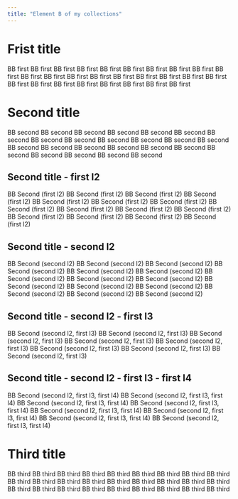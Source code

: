 ```yaml
---
title: "Element B of my collections"
---
```


# Frist title

BB first BB first BB first BB first BB first BB first BB first BB first BB first
BB first BB first BB first BB first BB first BB first BB first BB first BB first
BB first BB first BB first BB first BB first BB first BB first BB first BB first

# Second title

BB second BB second BB second BB second BB second BB second BB second BB second
BB second BB second BB second BB second BB second BB second BB second BB second
BB second BB second BB second BB second BB second BB second BB second BB second

## Second title - first l2

BB Second (first l2) BB Second (first l2) BB Second (first l2) 
BB Second (first l2) BB Second (first l2) BB Second (first l2) 
BB Second (first l2) BB Second (first l2) BB Second (first l2) 
BB Second (first l2) BB Second (first l2) BB Second (first l2) 
BB Second (first l2) BB Second (first l2) BB Second (first l2) 

## Second title - second l2 

BB Second (second l2) BB Second (second l2) BB Second (second l2) 
BB Second (second l2) BB Second (second l2) BB Second (second l2) 
BB Second (second l2) BB Second (second l2) BB Second (second l2) 
BB Second (second l2) BB Second (second l2) BB Second (second l2) 
BB Second (second l2) BB Second (second l2) BB Second (second l2) 

## Second title - second l2 - first l3

BB Second (second l2, first l3) BB Second (second l2, first l3)
BB Second (second l2, first l3) BB Second (second l2, first l3)
BB Second (second l2, first l3) BB Second (second l2, first l3)
BB Second (second l2, first l3) BB Second (second l2, first l3)

## Second title - second l2 - first l3 - first l4

BB Second (second l2, first l3, first l4) BB Second (second l2, first l3, first l4)
BB Second (second l2, first l3, first l4) BB Second (second l2, first l3, first l4)
BB Second (second l2, first l3, first l4) BB Second (second l2, first l3, first l4)
BB Second (second l2, first l3, first l4) BB Second (second l2, first l3, first l4)

# Third title

BB third BB third BB third BB third BB third BB third BB third BB third BB third
BB third BB third BB third BB third BB third BB third BB third BB third BB third
BB third BB third BB third BB third BB third BB third BB third BB third BB third

